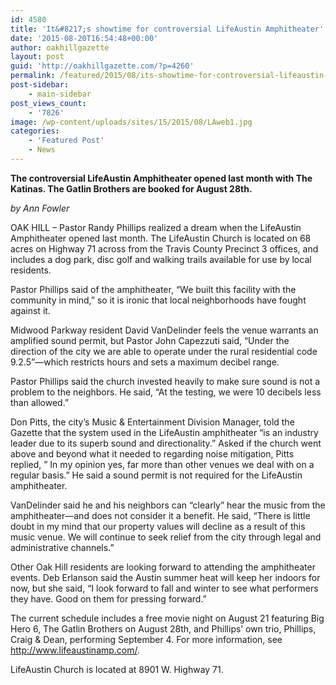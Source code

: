 ```yaml
---
id: 4580
title: 'It&#8217;s showtime for controversial LifeAustin Amphitheater'
date: '2015-08-20T16:54:48+00:00'
author: oakhillgazette
layout: post
guid: 'http://oakhillgazette.com/?p=4260'
permalink: /featured/2015/08/its-showtime-for-controversial-lifeaustin-amphitheater-2/
post-sidebar:
    - main-sidebar
post_views_count:
    - '7826'
image: /wp-content/uploads/sites/15/2015/08/LAweb1.jpg
categories:
    - 'Featured Post'
    - News
---
```


 **The controversial LifeAustin Amphitheater opened last month with The Katinas. The Gatlin Brothers are booked for August 28th.**

*by Ann Fowler*

OAK HILL – Pastor Randy Phillips realized a dream when the LifeAustin Amphitheater opened last month. The LifeAustin Church is located on 68 acres on Highway 71 across from the Travis County Precinct 3 offices, and includes a dog park, disc golf and walking trails available for use by local residents.

Pastor Phillips said of the amphitheater, “We built this facility with the community in mind,” so it is ironic that local neighborhoods have fought against it.

Midwood Parkway resident David VanDelinder feels the venue warrants an amplified sound permit, but Pastor John Capezzuti said, “Under the direction of the city we are able to operate under the rural residential code 9.2.5”—which restricts hours and sets a maximum decibel range.

Pastor Phillips said the church invested heavily to make sure sound is not a problem to the neighbors. He said, “At the testing, we were 10 decibels less than allowed.”

Don Pitts, the city’s Music &amp; Entertainment Division Manager, told the Gazette that the system used in the LifeAustin amphitheater “is an industry leader due to its superb sound and directionality.” Asked if the church went above and beyond what it needed to regarding noise mitigation, Pitts replied, ” In my opinion yes, far more than other venues we deal with on a regular basis.” He said a sound permit is not required for the LifeAustin amphitheater.

VanDelinder said he and his neighbors can “clearly” hear the music from the amphitheater—and does not consider it a benefit. He said, “There is little doubt in my mind that our property values will decline as a result of this music venue. We will continue to seek relief from the city through legal and administrative channels.”

Other Oak Hill residents are looking forward to attending the amphitheater events. Deb Erlanson said the Austin summer heat will keep her indoors for now, but she said, “I look forward to fall and winter to see what performers they have. Good on them for pressing forward.”

The current schedule includes a free movie night on August 21 featuring Big Hero 6, The Gatlin Brothers on August 28th, and Phillips’ own trio, Phillips, Craig &amp; Dean, performing September 4. For more information, see http://www.lifeaustinamp.com/.

LifeAustin Church is located at 8901 W. Highway 71.